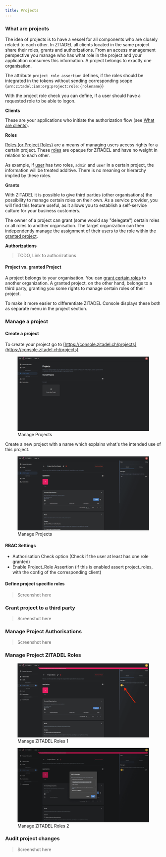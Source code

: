 ```yaml
---
title: Projects
---
```


### What are projects

The idea of projects is to have a vessel for all components who are closely related to each other.
In ZITADEL all clients located in the same project share their roles, grants and authorizations.
From an access management perspective you manage who has what role in the project and your application consumes this information. A project belongs to exactly one [organisation](administrate#Organisations).

The attribute `project role assertion` defines, if the roles should be integrated in the tokens without sending corresponding scope (`urn:zitadel:iam:org:project:role:{rolename}`)

With the project role check you can define, if a user should have a requested role to be able to logon.

**Clients**

These are your applications who initiate the authorization flow (see  [What are clients](administrate#What_are_clients)). 

**Roles**

[Roles (or Project Roles)](administrate#Roles) are a means of managing users access rights for a certain project. These [roles](administrate#Roles) are opaque for ZITADEL and have no weight in relation to each other. 

As example, if [user](administrate#Users) has two roles, `admin` and `user` in a certain project, the information will be treated additive. There is no meaning or hierarchy implied by these roles.

**Grants**

With ZITADEL it is possible to give third parties (other organisations) the possibility to manage certain roles on their own. As a service provider, you will find this feature useful, as it allows you to establish a self-service culture for your business customers.

The owner of a project can grant (some would say "delegate") certain roles or all roles to another organisation. The target organization can then independently manage the assignment of their users to  the role within the [granted project](administrate#Project_vs_granted_Project).

**Authorizations**

> TODO, Link to authorizations

#### Project vs. granted Project

A project belongs to your organisation. You can [grant certain roles](administrate#Grant_project_to_a_third_party) to another organization. A granted project, on the other hand, belongs to a third party, granting you some rights to manage certain roles of their project. 

To make it more easier to differentiate ZITADEL Console displays these both as separate menu in the project section.

### Manage a project

#### Create a project

To create your project go to [https://console.zitadel.ch/projects](https://console.zitadel.ch/projects)

<div class="zitadel-gallery" itemscope itemtype="http://schema.org/ImageGallery">
    <figure itemprop="associatedMedia" itemscope itemtype="http://schema.org/ImageObject">
        <a href="img/console_projects_empty.png" itemprop="contentUrl" data-size="1920x1080">
            <img src="img/console_projects_empty.png" itemprop="thumbnail" alt="Manage Projects" />
        </a>
        <figcaption itemprop="caption description">Manage Projects</figcaption>
    </figure>
</div>

Create a new project with a name which explains what's the intended use of this project.

<div class="zitadel-gallery" itemscope itemtype="http://schema.org/ImageGallery">
    <figure itemprop="associatedMedia" itemscope itemtype="http://schema.org/ImageObject">
        <a href="img/console_projects_my_first_project.png" itemprop="contentUrl" data-size="1920x1080">
            <img src="img/console_projects_my_first_project.png" itemprop="thumbnail" alt="Manage Projects" />
        </a>
        <figcaption itemprop="caption description">Manage Projects</figcaption>
    </figure>
</div>

#### RBAC Settings

- Authorisation Check option (Check if the user at least has one role granted)
- Enable Project_Role Assertion (if this is enabled assert project_roles, with the config of the corresponding client)

#### Define project specific roles

> Screenshot here

### Grant project to a third party

> Screenshot here

### Manage Project Authorisations

> Screenshot here

### Manage Project ZITADEL Roles

<div class="zitadel-gallery" itemscope itemtype="http://schema.org/ImageGallery">
    <figure itemprop="associatedMedia" itemscope itemtype="http://schema.org/ImageObject">
        <a href="img/console_project_manage_roles_1.png" itemprop="contentUrl" data-size="1920x1080">
            <img src="img/console_project_manage_roles_1.png" itemprop="thumbnail" alt="Manage ZITADEL Roles 1" />
        </a>
        <figcaption itemprop="caption description">Manage ZITADEL Roles 1</figcaption>
    </figure>
    <figure itemprop="associatedMedia" itemscope itemtype="http://schema.org/ImageObject">
        <a href="img/console_project_manage_roles_2.png" itemprop="contentUrl" data-size="1920x1080">
            <img src="img/console_project_manage_roles_2.png" itemprop="thumbnail" alt="Manage ZITADEL Roles 2" />
        </a>
        <figcaption itemprop="caption description">Manage ZITADEL Roles 2</figcaption>
    </figure>
</div>

### Audit project changes

> Screenshot here
